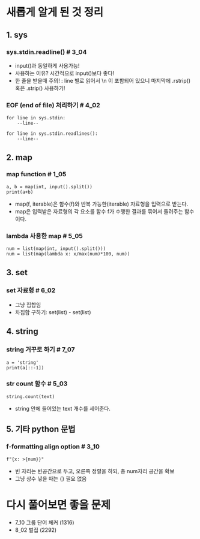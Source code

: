 # 새롭게 알게 된 것 정리

## 1. sys

### sys.stdin.readline() # 3_04

- input()과 동일하게 사용가능!
- 사용하는 이유? 시간적으로 input()보다 좋다!
- 한 줄을 받을때 주의!
	: line 별로 읽어서 \n 이 포함되어 있으니 마지막에 .rstrip() 혹은 .strip() 사용하기!

### EOF (end of file) 처리하기 # 4_02

	for line in sys.stdin:
		--line--

	for line in sys.stdin.readlines():
		--line--


## 2. map

### map function # 1_05

	a, b = map(int, input().split())
	print(a+b)

- map(f, iterable)은 함수(f)와 반복 가능한(iterable) 자료형을 입력으로 받는다. 
- map은 입력받은 자료형의 각 요소를 함수 f가 수행한 결과를 묶어서 돌려주는 함수이다.


### lambda 사용한 map # 5_05

	num = list(map(int, input().split()))
	num = list(map(lambda x: x/max(num)*100, num))

## 3. set

### set 자료형 # 6_02
- 그냥 집합임
- 차집합 구하기: set(list) - set(list)

## 4. string

### string 거꾸로 하기 # 7_07

	a = 'string'
	print(a[::-1])

### str count 함수 # 5_03

	string.count(text)

- string 안에 들어있는 text 개수를 세어준다.

## 5. 기타 python 문법

### f-formatting align option # 3_10

	f"{x: >{num}}"

- 빈 자리는 빈공간으로 두고, 오른쪽 정렬을 하되, 총 num자리 공간을 확보
- 그냥 상수 넣을 때는 {} 필요 없음

# 다시 풀어보면 좋을 문제

- 7_10 그룹 단어 체커 (1316)
- 8_02 벌집 (2292)
